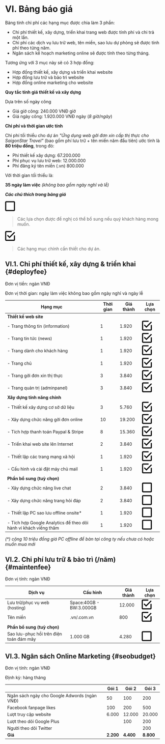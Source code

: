 # VI. Bảng báo giá

Bảng tính chi phí các hạng mục được chia làm 3 phần:

* Chi phí thiết kế, xây dựng, triển khai trang web được tính phí và chi trả một lần.
* Chi phí các dịch vụ lưu trữ web, tên miền, sao lưu dự phòng sẽ được tính phí theo từng năm.
* Ngân sách kế hoạch marketing online sẽ được tính theo từng tháng.

Tương ứng với 3 mục này sẽ có 3 hợp đồng:

* Hợp đồng thiết kế, xây dựng và triển khai website
* Hợp đồng lưu trữ và bảo trì website
* Hợp đồng online marketing cho website

**Quy tắc tính giá thiết kế và xây dựng**

Dựa trên số ngày công

* Giá giờ công: 240.000 VNĐ giờ
* Giá ngày công: 1.920.000 VNĐ ngày (_8 giờ/ngày_)

**Chi phí và thời gian ước tính**

Chi phí tối thiểu cho dự án _"Ứng dụng web gởi đơn xin cấp thị thực cho SaigonStar Travel"_ (bao gồm phí lưu trữ + tên miền năm đầu tiên) ước tính là **80 triệu đồng**, trong đó: 

* Phí thiết kế xây dựng: 67.200.000 
* Phí phục vụ lưu trữ web: 12.000.000
* Phí đăng ký tên miền (.vn) 800.000

Với thời gian tối thiểu là: 

**35 ngày làm việc** _(không bao gồm ngày nghỉ và lễ)_

_**Các chú thích trong bảng giá**_

![](/assets/check-blank.png)

> Các lựa chọn được đề nghị có thể bổ sung nếu quý khách hàng mong muốn.

![](/assets/check-check.png)

> Các hạng mục chính cần thiết cho dự án.

## VI.1. Chi phí thiết kế, xây dựng & triển khai {#deployfee}

Đơn vị tiền: ngàn VNĐ

Đơn vị thời gian: ngày làm việc không bao gồm ngày nghỉ và ngày lễ

| Hạng mục | Thời gian | Giá thành | Lựa chọn |
| --- | --- | --- | --- |
| **Thiết kế web site** |  | |  |
| - Trang thông tin (information) | 1 | 1.920 | ![](/assets/check-check.png) |
| - Trang tin tức (news) | 1 | 1.920 | ![](/assets/check-check.png) |
| - Trang dành cho khách hàng | 1 | 1.920 | ![](/assets/check-check.png) |
| - Trang chủ | 1 | 1.920 | ![](/assets/check-check.png) |
| - Trang gởi đơn xin thị thực | 3 | 3.840 | ![](/assets/check-check.png) |
| - Trang quản trị (adminpanel) | 3 | 3.840 | ![](/assets/check-check.png) |
| **Xây dựng tính năng chính** |  |  |  |
| - Thiết kế xây dựng cơ sở dữ liệu | 3 | 5.760 | ![](/assets/check-check.png) |
| - Xây dựng chức năng gởi đơn online | 10 | 19.200 | ![](/assets/check-check.png) |
| - Tích hợp thanh toán Paypal & Stripe | 8 | 15.360 | ![](/assets/check-check.png) |
| - Triển khai web site lên Internet | 2 | 3.840 | ![](/assets/check-check.png) |
| - Thiết lập các trang mạng xã hội | 1 | 1.920 | ![](/assets/check-check.png) |
| - Cấu hình và cài đặt máy chủ mail | 1 | 1.920 | ![](/assets/check-check.png) |
| **Phần bổ sung (tuỳ chọn)** |  |  |  |
| - Xây dựng chức năng live chat | 2 | 3.840 | ![](/assets/check-blank.png) |
| - Xây dựng chức năng trang hỏi đáp | 2 | 3.840 | ![](/assets/check-blank.png) |
| - Thiết lập PC sao lưu offline onsite* | 1 | 1.920 | ![](/assets/check-blank.png) |
| - Tích hợp Google Analytics để theo dõi hành vi khách viếng thăm | 1 | 1.920 | ![](/assets/check-blank.png) |

_(*) cộng 10 triệu đồng giá PC offline để bàn tại công ty nếu chưa có hoặc muốn mua mới_

## VI.2. Chi phí lưu trữ & bảo trì (/năm) {#maintenfee}

Đơn vị tính: ngàn VNĐ

| Dịch vụ | Cấu hình | Giá thành | Lựa chọn |
| --- | --- | --- | --- |
| Lưu trữ/phục vụ web (hosting) | Space:40GB - BW:3.000GB | 12.000 | ![](/assets/check-check.png) |
| Tên miền | .vn/.com.vn | 800 | ![](/assets/check-check.png) |
| **Phần bổ sung (tuỳ chọn)** |  |  |  |
| Sao lưu-phục hồi trên điện toán đám mây | 1.000 GB | 4.280 | ![](/assets/check-blank.png) |

## VI.3. Ngân sách Online Marketing {#seobudget}

Đơn vị tính: ngàn VNĐ

Định kỳ: hàng tháng

|  | Gói 1 | Gói 2 | Gói 3 |
| --- | --- | --- |----|
|  Ngân sách ngày cho Google Adwords (ngàn VNĐ) | 50 | 100  | 200 |
|  Facebook fanpage likes | 100 | 200 | 500 |
|  Lượt truy cập website | 6.000 | 12.000  | 20.000 |
|  Lượt theo dõi Google Plus |  | 100  | 200 |
|  Người theo dõi Twitter |  |  | 200 |
| **Giá** | **2.200** | **4.400** | **8.800** |
